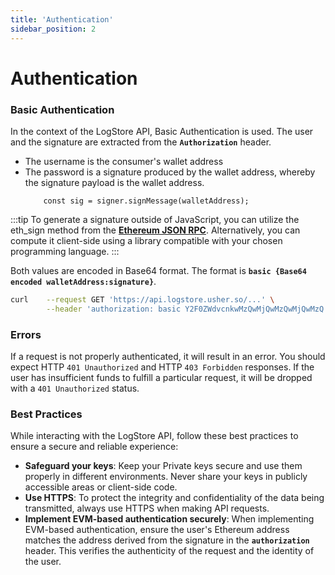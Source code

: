 ```yaml
---
title: 'Authentication'
sidebar_position: 2
---
```


# Authentication

### Basic Authentication

In the context of the LogStore API, Basic Authentication is used. The user and the signature are extracted from the **`Authorization`** header.

- The username is the consumer's wallet address
- The password is a signature produced by the wallet address, whereby the signature payload is the wallet address.
	```
		const sig = signer.signMessage(walletAddress);
	```

:::tip
To generate a signature outside of JavaScript, you can utilize the eth_sign method from the [**Ethereum JSON RPC**](https://eth.wiki/json-rpc/API#eth_sign). Alternatively, you can compute it client-side using a library compatible with your chosen programming language.
:::

Both values are encoded in Base64 format. The format is **`basic {Base64 encoded walletAddress:signature}`**.

```sh title="cURL Example"
curl 	--request GET 'https://api.logstore.usher.so/...' \
		--header 'authorization: basic Y2F0ZWdvcnkwMzQwMjQwMzQwMjQwMzQ'
```

### Errors

If a request is not properly authenticated, it will result in an error. You should expect HTTP `401 Unauthorized` and
HTTP `403 Forbidden` responses. If the user has insufficient funds to fulfill a particular request, it will be dropped
with a `401 Unauthorized` status.

### Best Practices

While interacting with the LogStore API, follow these best practices to ensure a secure and reliable experience:

- **Safeguard your keys**: Keep your Private keys secure and use them properly in different environments. Never share
	your keys in publicly accessible areas or client-side code.
- **Use HTTPS**: To protect the integrity and confidentiality of the data being transmitted, always use HTTPS when
	making API requests.
- **Implement EVM-based authentication securely**: When implementing EVM-based authentication, ensure the user's
	Ethereum address matches the address derived from the signature in the **`authorization`** header. This verifies the
	authenticity of the request and the identity of the user.
